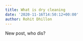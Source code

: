 ```yaml
---
title: What is dry cleaning
date: '2020-11-16T14:50:12+00:00'
author: Rohit Dhillon
---
```

New post, who dis?